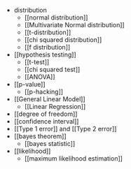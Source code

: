 - distribution
	- [[normal distribution]]
	- [[Multivariate Normal distribution]]
	- [[t-distribution]]
	- [[chi squared distribution]]
	- [[f distribution]]
- [[hypothesis testing]]
	- [[t-test]]
	- [[chi squared test]]
	- [[ANOVA]]
- [[p-value]]
	- [[p-hacking]]
- [[General Linear Model]]
	- [[Linear Regression]]
- [[degree of freedom]]
- [[confidence interval]]
- [[Type 1 error]] and [[Type 2 error]]
- [[bayes theorem]]
	- [[bayes statistic]]
- [[likelihood]]
	- [[maximum likelihood estimation]]